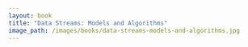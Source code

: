 ```yaml
---
layout: book
title: "Data Streams: Models and Algorithms"
image_path: /images/books/data-streams-models-and-algorithms.jpg
---
```

